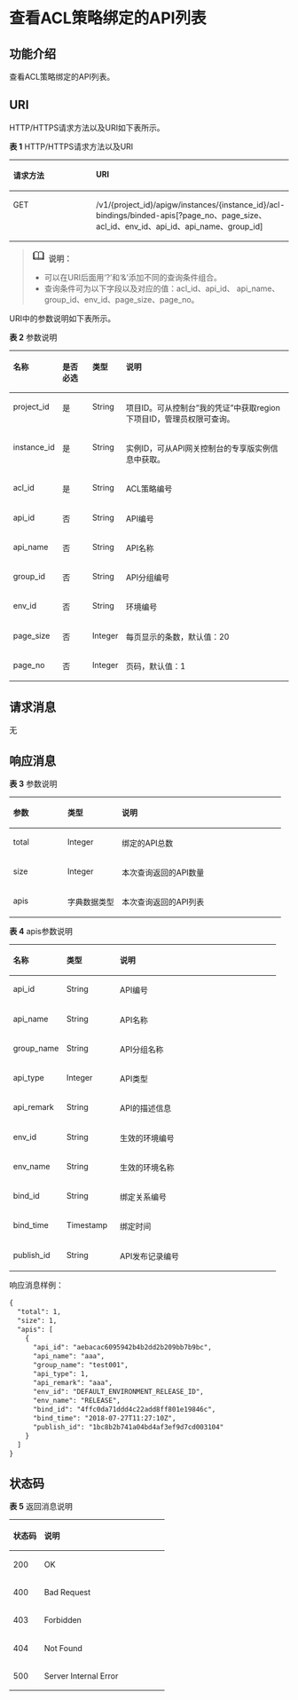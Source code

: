 # 查看ACL策略绑定的API列表<a name="ZH-CN_TOPIC_0000001082135201"></a>

## 功能介绍<a name="zh-cn_topic_0225568895_section48108351"></a>

查看ACL策略绑定的API列表。

## URI<a name="zh-cn_topic_0225568895_section30321983"></a>

HTTP/HTTPS请求方法以及URI如下表所示。

**表 1**  HTTP/HTTPS请求方法以及URI

<a name="zh-cn_topic_0225568895_table13964245"></a>
<table><thead align="left"><tr id="zh-cn_topic_0225568895_row5927404"><th class="cellrowborder" valign="top" width="34.339999999999996%" id="mcps1.2.3.1.1"><p id="zh-cn_topic_0225568895_p10357747"><a name="zh-cn_topic_0225568895_p10357747"></a><a name="zh-cn_topic_0225568895_p10357747"></a>请求方法</p>
</th>
<th class="cellrowborder" valign="top" width="65.66%" id="mcps1.2.3.1.2"><p id="zh-cn_topic_0225568895_p33671141"><a name="zh-cn_topic_0225568895_p33671141"></a><a name="zh-cn_topic_0225568895_p33671141"></a>URI</p>
</th>
</tr>
</thead>
<tbody><tr id="zh-cn_topic_0225568895_row43007916"><td class="cellrowborder" valign="top" width="34.339999999999996%" headers="mcps1.2.3.1.1 "><p id="zh-cn_topic_0225568895_p61089200"><a name="zh-cn_topic_0225568895_p61089200"></a><a name="zh-cn_topic_0225568895_p61089200"></a>GET</p>
</td>
<td class="cellrowborder" valign="top" width="65.66%" headers="mcps1.2.3.1.2 "><p id="zh-cn_topic_0225568895_p49278168"><a name="zh-cn_topic_0225568895_p49278168"></a><a name="zh-cn_topic_0225568895_p49278168"></a>/v1/{project_id}/apigw/instances/{instance_id}/acl-bindings/binded-apis[?page_no、page_size、acl_id、env_id、api_id、api_name、group_id]</p>
</td>
</tr>
</tbody>
</table>

>![](public_sys-resources/icon-note.gif) **说明：** 
>-   可以在URI后面用‘?’和‘&’添加不同的查询条件组合。
>-   查询条件可为以下字段以及对应的值：acl\_id、api\_id、 api\_name、group\_id、env\_id、page\_size、page\_no。

URI中的参数说明如下表所示。

**表 2**  参数说明

<a name="zh-cn_topic_0225568895_table10360252"></a>
<table><thead align="left"><tr id="zh-cn_topic_0225568895_row41405455"><th class="cellrowborder" valign="top" width="15.841584158415841%" id="mcps1.2.5.1.1"><p id="zh-cn_topic_0225568895_p65507579"><a name="zh-cn_topic_0225568895_p65507579"></a><a name="zh-cn_topic_0225568895_p65507579"></a>名称</p>
</th>
<th class="cellrowborder" valign="top" width="10.891089108910892%" id="mcps1.2.5.1.2"><p id="zh-cn_topic_0225568895_p4513716"><a name="zh-cn_topic_0225568895_p4513716"></a><a name="zh-cn_topic_0225568895_p4513716"></a>是否必选</p>
</th>
<th class="cellrowborder" valign="top" width="11.881188118811881%" id="mcps1.2.5.1.3"><p id="zh-cn_topic_0225568895_p30066721"><a name="zh-cn_topic_0225568895_p30066721"></a><a name="zh-cn_topic_0225568895_p30066721"></a>类型</p>
</th>
<th class="cellrowborder" valign="top" width="61.386138613861384%" id="mcps1.2.5.1.4"><p id="zh-cn_topic_0225568895_p19485355"><a name="zh-cn_topic_0225568895_p19485355"></a><a name="zh-cn_topic_0225568895_p19485355"></a>说明</p>
</th>
</tr>
</thead>
<tbody><tr id="zh-cn_topic_0225568895_row16221172692017"><td class="cellrowborder" valign="top" width="15.841584158415841%" headers="mcps1.2.5.1.1 "><p id="zh-cn_topic_0225568895_p55878963"><a name="zh-cn_topic_0225568895_p55878963"></a><a name="zh-cn_topic_0225568895_p55878963"></a>project_id</p>
</td>
<td class="cellrowborder" valign="top" width="10.891089108910892%" headers="mcps1.2.5.1.2 "><p id="zh-cn_topic_0225568895_p29902160"><a name="zh-cn_topic_0225568895_p29902160"></a><a name="zh-cn_topic_0225568895_p29902160"></a>是</p>
</td>
<td class="cellrowborder" valign="top" width="11.881188118811881%" headers="mcps1.2.5.1.3 "><p id="zh-cn_topic_0225568895_p6155914"><a name="zh-cn_topic_0225568895_p6155914"></a><a name="zh-cn_topic_0225568895_p6155914"></a>String</p>
</td>
<td class="cellrowborder" valign="top" width="61.386138613861384%" headers="mcps1.2.5.1.4 "><p id="zh-cn_topic_0225568895_p28867016"><a name="zh-cn_topic_0225568895_p28867016"></a><a name="zh-cn_topic_0225568895_p28867016"></a>项目ID。可从控制台“我的凭证”中获取region下项目ID，管理员权限可查询。</p>
</td>
</tr>
<tr id="zh-cn_topic_0225568895_row205056259205"><td class="cellrowborder" valign="top" width="15.841584158415841%" headers="mcps1.2.5.1.1 "><p id="zh-cn_topic_0225568895_p1780913159538"><a name="zh-cn_topic_0225568895_p1780913159538"></a><a name="zh-cn_topic_0225568895_p1780913159538"></a>instance_id</p>
</td>
<td class="cellrowborder" valign="top" width="10.891089108910892%" headers="mcps1.2.5.1.2 "><p id="zh-cn_topic_0225568895_p9809215115310"><a name="zh-cn_topic_0225568895_p9809215115310"></a><a name="zh-cn_topic_0225568895_p9809215115310"></a>是</p>
</td>
<td class="cellrowborder" valign="top" width="11.881188118811881%" headers="mcps1.2.5.1.3 "><p id="zh-cn_topic_0225568895_p1280914152538"><a name="zh-cn_topic_0225568895_p1280914152538"></a><a name="zh-cn_topic_0225568895_p1280914152538"></a>String</p>
</td>
<td class="cellrowborder" valign="top" width="61.386138613861384%" headers="mcps1.2.5.1.4 "><p id="zh-cn_topic_0225568895_p1880914157537"><a name="zh-cn_topic_0225568895_p1880914157537"></a><a name="zh-cn_topic_0225568895_p1880914157537"></a>实例ID，可从API网关控制台的专享版实例信息中获取。</p>
</td>
</tr>
<tr id="zh-cn_topic_0225568895_row34809913"><td class="cellrowborder" valign="top" width="15.841584158415841%" headers="mcps1.2.5.1.1 "><p id="zh-cn_topic_0225568895_p1030708"><a name="zh-cn_topic_0225568895_p1030708"></a><a name="zh-cn_topic_0225568895_p1030708"></a>acl_id</p>
</td>
<td class="cellrowborder" valign="top" width="10.891089108910892%" headers="mcps1.2.5.1.2 "><p id="zh-cn_topic_0225568895_p16378499"><a name="zh-cn_topic_0225568895_p16378499"></a><a name="zh-cn_topic_0225568895_p16378499"></a>是</p>
</td>
<td class="cellrowborder" valign="top" width="11.881188118811881%" headers="mcps1.2.5.1.3 "><p id="zh-cn_topic_0225568895_p51590031"><a name="zh-cn_topic_0225568895_p51590031"></a><a name="zh-cn_topic_0225568895_p51590031"></a>String</p>
</td>
<td class="cellrowborder" valign="top" width="61.386138613861384%" headers="mcps1.2.5.1.4 "><p id="zh-cn_topic_0225568895_p1646885914475"><a name="zh-cn_topic_0225568895_p1646885914475"></a><a name="zh-cn_topic_0225568895_p1646885914475"></a>ACL策略编号</p>
</td>
</tr>
<tr id="zh-cn_topic_0225568895_row2484101164812"><td class="cellrowborder" valign="top" width="15.841584158415841%" headers="mcps1.2.5.1.1 "><p id="zh-cn_topic_0225568895_p16484161114486"><a name="zh-cn_topic_0225568895_p16484161114486"></a><a name="zh-cn_topic_0225568895_p16484161114486"></a>api_id</p>
</td>
<td class="cellrowborder" valign="top" width="10.891089108910892%" headers="mcps1.2.5.1.2 "><p id="zh-cn_topic_0225568895_p144848118484"><a name="zh-cn_topic_0225568895_p144848118484"></a><a name="zh-cn_topic_0225568895_p144848118484"></a>否</p>
</td>
<td class="cellrowborder" valign="top" width="11.881188118811881%" headers="mcps1.2.5.1.3 "><p id="zh-cn_topic_0225568895_p1348431110481"><a name="zh-cn_topic_0225568895_p1348431110481"></a><a name="zh-cn_topic_0225568895_p1348431110481"></a>String</p>
</td>
<td class="cellrowborder" valign="top" width="61.386138613861384%" headers="mcps1.2.5.1.4 "><p id="zh-cn_topic_0225568895_p1048411117487"><a name="zh-cn_topic_0225568895_p1048411117487"></a><a name="zh-cn_topic_0225568895_p1048411117487"></a>API编号</p>
</td>
</tr>
<tr id="zh-cn_topic_0225568895_row0718514154812"><td class="cellrowborder" valign="top" width="15.841584158415841%" headers="mcps1.2.5.1.1 "><p id="zh-cn_topic_0225568895_p127181814134815"><a name="zh-cn_topic_0225568895_p127181814134815"></a><a name="zh-cn_topic_0225568895_p127181814134815"></a>api_name</p>
</td>
<td class="cellrowborder" valign="top" width="10.891089108910892%" headers="mcps1.2.5.1.2 "><p id="zh-cn_topic_0225568895_p1271811444814"><a name="zh-cn_topic_0225568895_p1271811444814"></a><a name="zh-cn_topic_0225568895_p1271811444814"></a>否</p>
</td>
<td class="cellrowborder" valign="top" width="11.881188118811881%" headers="mcps1.2.5.1.3 "><p id="zh-cn_topic_0225568895_p1718161412482"><a name="zh-cn_topic_0225568895_p1718161412482"></a><a name="zh-cn_topic_0225568895_p1718161412482"></a>String</p>
</td>
<td class="cellrowborder" valign="top" width="61.386138613861384%" headers="mcps1.2.5.1.4 "><p id="zh-cn_topic_0225568895_p57181914184815"><a name="zh-cn_topic_0225568895_p57181914184815"></a><a name="zh-cn_topic_0225568895_p57181914184815"></a>API名称</p>
</td>
</tr>
<tr id="zh-cn_topic_0225568895_row28168760"><td class="cellrowborder" valign="top" width="15.841584158415841%" headers="mcps1.2.5.1.1 "><p id="zh-cn_topic_0225568895_p67077082"><a name="zh-cn_topic_0225568895_p67077082"></a><a name="zh-cn_topic_0225568895_p67077082"></a>group_id</p>
</td>
<td class="cellrowborder" valign="top" width="10.891089108910892%" headers="mcps1.2.5.1.2 "><p id="zh-cn_topic_0225568895_p64534548"><a name="zh-cn_topic_0225568895_p64534548"></a><a name="zh-cn_topic_0225568895_p64534548"></a>否</p>
</td>
<td class="cellrowborder" valign="top" width="11.881188118811881%" headers="mcps1.2.5.1.3 "><p id="zh-cn_topic_0225568895_p59915919"><a name="zh-cn_topic_0225568895_p59915919"></a><a name="zh-cn_topic_0225568895_p59915919"></a>String</p>
</td>
<td class="cellrowborder" valign="top" width="61.386138613861384%" headers="mcps1.2.5.1.4 "><p id="zh-cn_topic_0225568895_p1650420563482"><a name="zh-cn_topic_0225568895_p1650420563482"></a><a name="zh-cn_topic_0225568895_p1650420563482"></a>API分组编号</p>
</td>
</tr>
<tr id="zh-cn_topic_0225568895_row57943819"><td class="cellrowborder" valign="top" width="15.841584158415841%" headers="mcps1.2.5.1.1 "><p id="zh-cn_topic_0225568895_p62937758"><a name="zh-cn_topic_0225568895_p62937758"></a><a name="zh-cn_topic_0225568895_p62937758"></a>env_id</p>
</td>
<td class="cellrowborder" valign="top" width="10.891089108910892%" headers="mcps1.2.5.1.2 "><p id="zh-cn_topic_0225568895_p64793646"><a name="zh-cn_topic_0225568895_p64793646"></a><a name="zh-cn_topic_0225568895_p64793646"></a>否</p>
</td>
<td class="cellrowborder" valign="top" width="11.881188118811881%" headers="mcps1.2.5.1.3 "><p id="zh-cn_topic_0225568895_p13793954"><a name="zh-cn_topic_0225568895_p13793954"></a><a name="zh-cn_topic_0225568895_p13793954"></a>String</p>
</td>
<td class="cellrowborder" valign="top" width="61.386138613861384%" headers="mcps1.2.5.1.4 "><p id="zh-cn_topic_0225568895_p43568483"><a name="zh-cn_topic_0225568895_p43568483"></a><a name="zh-cn_topic_0225568895_p43568483"></a>环境编号</p>
</td>
</tr>
<tr id="zh-cn_topic_0225568895_row56572027"><td class="cellrowborder" valign="top" width="15.841584158415841%" headers="mcps1.2.5.1.1 "><p id="zh-cn_topic_0225568895_p18931481"><a name="zh-cn_topic_0225568895_p18931481"></a><a name="zh-cn_topic_0225568895_p18931481"></a>page_size</p>
</td>
<td class="cellrowborder" valign="top" width="10.891089108910892%" headers="mcps1.2.5.1.2 "><p id="zh-cn_topic_0225568895_p57055032"><a name="zh-cn_topic_0225568895_p57055032"></a><a name="zh-cn_topic_0225568895_p57055032"></a>否</p>
</td>
<td class="cellrowborder" valign="top" width="11.881188118811881%" headers="mcps1.2.5.1.3 "><p id="zh-cn_topic_0225568895_p58054912"><a name="zh-cn_topic_0225568895_p58054912"></a><a name="zh-cn_topic_0225568895_p58054912"></a>Integer</p>
</td>
<td class="cellrowborder" valign="top" width="61.386138613861384%" headers="mcps1.2.5.1.4 "><p id="zh-cn_topic_0225568895_p4827416"><a name="zh-cn_topic_0225568895_p4827416"></a><a name="zh-cn_topic_0225568895_p4827416"></a>每页显示的条数，默认值：20</p>
</td>
</tr>
<tr id="zh-cn_topic_0225568895_row43446745"><td class="cellrowborder" valign="top" width="15.841584158415841%" headers="mcps1.2.5.1.1 "><p id="zh-cn_topic_0225568895_p29525485"><a name="zh-cn_topic_0225568895_p29525485"></a><a name="zh-cn_topic_0225568895_p29525485"></a>page_no</p>
</td>
<td class="cellrowborder" valign="top" width="10.891089108910892%" headers="mcps1.2.5.1.2 "><p id="zh-cn_topic_0225568895_p42754085"><a name="zh-cn_topic_0225568895_p42754085"></a><a name="zh-cn_topic_0225568895_p42754085"></a>否</p>
</td>
<td class="cellrowborder" valign="top" width="11.881188118811881%" headers="mcps1.2.5.1.3 "><p id="zh-cn_topic_0225568895_p40528874"><a name="zh-cn_topic_0225568895_p40528874"></a><a name="zh-cn_topic_0225568895_p40528874"></a>Integer</p>
</td>
<td class="cellrowborder" valign="top" width="61.386138613861384%" headers="mcps1.2.5.1.4 "><p id="zh-cn_topic_0225568895_p61613347"><a name="zh-cn_topic_0225568895_p61613347"></a><a name="zh-cn_topic_0225568895_p61613347"></a>页码，默认值：1</p>
</td>
</tr>
</tbody>
</table>

## 请求消息<a name="zh-cn_topic_0225568895_section4462397"></a>

无

## 响应消息<a name="zh-cn_topic_0225568895_section25909887"></a>

**表 3**  参数说明

<a name="zh-cn_topic_0225568895_table32429224"></a>
<table><thead align="left"><tr id="zh-cn_topic_0225568895_row59168832"><th class="cellrowborder" valign="top" width="20%" id="mcps1.2.4.1.1"><p id="zh-cn_topic_0225568895_p27946094"><a name="zh-cn_topic_0225568895_p27946094"></a><a name="zh-cn_topic_0225568895_p27946094"></a>参数</p>
</th>
<th class="cellrowborder" valign="top" width="20%" id="mcps1.2.4.1.2"><p id="zh-cn_topic_0225568895_p49041181"><a name="zh-cn_topic_0225568895_p49041181"></a><a name="zh-cn_topic_0225568895_p49041181"></a>类型</p>
</th>
<th class="cellrowborder" valign="top" width="60%" id="mcps1.2.4.1.3"><p id="zh-cn_topic_0225568895_p12912757"><a name="zh-cn_topic_0225568895_p12912757"></a><a name="zh-cn_topic_0225568895_p12912757"></a>说明</p>
</th>
</tr>
</thead>
<tbody><tr id="zh-cn_topic_0225568895_row39300381"><td class="cellrowborder" valign="top" width="20%" headers="mcps1.2.4.1.1 "><p id="zh-cn_topic_0225568895_p29214269"><a name="zh-cn_topic_0225568895_p29214269"></a><a name="zh-cn_topic_0225568895_p29214269"></a>total</p>
</td>
<td class="cellrowborder" valign="top" width="20%" headers="mcps1.2.4.1.2 "><p id="zh-cn_topic_0225568895_p17545598"><a name="zh-cn_topic_0225568895_p17545598"></a><a name="zh-cn_topic_0225568895_p17545598"></a>Integer</p>
</td>
<td class="cellrowborder" valign="top" width="60%" headers="mcps1.2.4.1.3 "><p id="zh-cn_topic_0225568895_p11907335"><a name="zh-cn_topic_0225568895_p11907335"></a><a name="zh-cn_topic_0225568895_p11907335"></a>绑定的API总数</p>
</td>
</tr>
<tr id="zh-cn_topic_0225568895_row40057159"><td class="cellrowborder" valign="top" width="20%" headers="mcps1.2.4.1.1 "><p id="zh-cn_topic_0225568895_p23404432"><a name="zh-cn_topic_0225568895_p23404432"></a><a name="zh-cn_topic_0225568895_p23404432"></a>size</p>
</td>
<td class="cellrowborder" valign="top" width="20%" headers="mcps1.2.4.1.2 "><p id="zh-cn_topic_0225568895_p16710838"><a name="zh-cn_topic_0225568895_p16710838"></a><a name="zh-cn_topic_0225568895_p16710838"></a>Integer</p>
</td>
<td class="cellrowborder" valign="top" width="60%" headers="mcps1.2.4.1.3 "><p id="zh-cn_topic_0225568895_p33956381496"><a name="zh-cn_topic_0225568895_p33956381496"></a><a name="zh-cn_topic_0225568895_p33956381496"></a>本次查询返回的API数量</p>
</td>
</tr>
<tr id="zh-cn_topic_0225568895_row35496610"><td class="cellrowborder" valign="top" width="20%" headers="mcps1.2.4.1.1 "><p id="zh-cn_topic_0225568895_p56653166"><a name="zh-cn_topic_0225568895_p56653166"></a><a name="zh-cn_topic_0225568895_p56653166"></a>apis</p>
</td>
<td class="cellrowborder" valign="top" width="20%" headers="mcps1.2.4.1.2 "><p id="zh-cn_topic_0225568895_p25503730"><a name="zh-cn_topic_0225568895_p25503730"></a><a name="zh-cn_topic_0225568895_p25503730"></a>字典数据类型</p>
</td>
<td class="cellrowborder" valign="top" width="60%" headers="mcps1.2.4.1.3 "><p id="zh-cn_topic_0225568895_p15692174994918"><a name="zh-cn_topic_0225568895_p15692174994918"></a><a name="zh-cn_topic_0225568895_p15692174994918"></a>本次查询返回的API列表</p>
</td>
</tr>
</tbody>
</table>

**表 4**  apis参数说明

<a name="zh-cn_topic_0225568895_table3064469"></a>
<table><thead align="left"><tr id="zh-cn_topic_0225568895_row17586128"><th class="cellrowborder" valign="top" width="20%" id="mcps1.2.4.1.1"><p id="zh-cn_topic_0225568895_p15190255"><a name="zh-cn_topic_0225568895_p15190255"></a><a name="zh-cn_topic_0225568895_p15190255"></a>名称</p>
</th>
<th class="cellrowborder" valign="top" width="20%" id="mcps1.2.4.1.2"><p id="zh-cn_topic_0225568895_p22451167"><a name="zh-cn_topic_0225568895_p22451167"></a><a name="zh-cn_topic_0225568895_p22451167"></a>类型</p>
</th>
<th class="cellrowborder" valign="top" width="60%" id="mcps1.2.4.1.3"><p id="zh-cn_topic_0225568895_p6605256"><a name="zh-cn_topic_0225568895_p6605256"></a><a name="zh-cn_topic_0225568895_p6605256"></a>说明</p>
</th>
</tr>
</thead>
<tbody><tr id="zh-cn_topic_0225568895_row65263697"><td class="cellrowborder" valign="top" width="20%" headers="mcps1.2.4.1.1 "><p id="zh-cn_topic_0225568895_p51868066"><a name="zh-cn_topic_0225568895_p51868066"></a><a name="zh-cn_topic_0225568895_p51868066"></a>api_id</p>
</td>
<td class="cellrowborder" valign="top" width="20%" headers="mcps1.2.4.1.2 "><p id="zh-cn_topic_0225568895_p40563812"><a name="zh-cn_topic_0225568895_p40563812"></a><a name="zh-cn_topic_0225568895_p40563812"></a>String</p>
</td>
<td class="cellrowborder" valign="top" width="60%" headers="mcps1.2.4.1.3 "><p id="zh-cn_topic_0225568895_p1453935013506"><a name="zh-cn_topic_0225568895_p1453935013506"></a><a name="zh-cn_topic_0225568895_p1453935013506"></a>API编号</p>
</td>
</tr>
<tr id="zh-cn_topic_0225568895_row43119028"><td class="cellrowborder" valign="top" width="20%" headers="mcps1.2.4.1.1 "><p id="zh-cn_topic_0225568895_p20789256105012"><a name="zh-cn_topic_0225568895_p20789256105012"></a><a name="zh-cn_topic_0225568895_p20789256105012"></a>api_name</p>
</td>
<td class="cellrowborder" valign="top" width="20%" headers="mcps1.2.4.1.2 "><p id="zh-cn_topic_0225568895_p40085061"><a name="zh-cn_topic_0225568895_p40085061"></a><a name="zh-cn_topic_0225568895_p40085061"></a>String</p>
</td>
<td class="cellrowborder" valign="top" width="60%" headers="mcps1.2.4.1.3 "><p id="zh-cn_topic_0225568895_p25664504"><a name="zh-cn_topic_0225568895_p25664504"></a><a name="zh-cn_topic_0225568895_p25664504"></a>API名称</p>
</td>
</tr>
<tr id="zh-cn_topic_0225568895_row29653949"><td class="cellrowborder" valign="top" width="20%" headers="mcps1.2.4.1.1 "><p id="zh-cn_topic_0225568895_p53159658"><a name="zh-cn_topic_0225568895_p53159658"></a><a name="zh-cn_topic_0225568895_p53159658"></a>group_name</p>
</td>
<td class="cellrowborder" valign="top" width="20%" headers="mcps1.2.4.1.2 "><p id="zh-cn_topic_0225568895_p10965023"><a name="zh-cn_topic_0225568895_p10965023"></a><a name="zh-cn_topic_0225568895_p10965023"></a>String</p>
</td>
<td class="cellrowborder" valign="top" width="60%" headers="mcps1.2.4.1.3 "><p id="zh-cn_topic_0225568895_p35541923185110"><a name="zh-cn_topic_0225568895_p35541923185110"></a><a name="zh-cn_topic_0225568895_p35541923185110"></a>API分组名称</p>
</td>
</tr>
<tr id="zh-cn_topic_0225568895_row7547442"><td class="cellrowborder" valign="top" width="20%" headers="mcps1.2.4.1.1 "><p id="zh-cn_topic_0225568895_p7363043"><a name="zh-cn_topic_0225568895_p7363043"></a><a name="zh-cn_topic_0225568895_p7363043"></a>api_type</p>
</td>
<td class="cellrowborder" valign="top" width="20%" headers="mcps1.2.4.1.2 "><p id="zh-cn_topic_0225568895_p1191319458510"><a name="zh-cn_topic_0225568895_p1191319458510"></a><a name="zh-cn_topic_0225568895_p1191319458510"></a>Integer</p>
</td>
<td class="cellrowborder" valign="top" width="60%" headers="mcps1.2.4.1.3 "><p id="zh-cn_topic_0225568895_p11585105035114"><a name="zh-cn_topic_0225568895_p11585105035114"></a><a name="zh-cn_topic_0225568895_p11585105035114"></a>API类型</p>
</td>
</tr>
<tr id="zh-cn_topic_0225568895_row49156898"><td class="cellrowborder" valign="top" width="20%" headers="mcps1.2.4.1.1 "><p id="zh-cn_topic_0225568895_p956911568513"><a name="zh-cn_topic_0225568895_p956911568513"></a><a name="zh-cn_topic_0225568895_p956911568513"></a>api_remark</p>
</td>
<td class="cellrowborder" valign="top" width="20%" headers="mcps1.2.4.1.2 "><p id="zh-cn_topic_0225568895_p60317603"><a name="zh-cn_topic_0225568895_p60317603"></a><a name="zh-cn_topic_0225568895_p60317603"></a>String</p>
</td>
<td class="cellrowborder" valign="top" width="60%" headers="mcps1.2.4.1.3 "><p id="zh-cn_topic_0225568895_p92258595214"><a name="zh-cn_topic_0225568895_p92258595214"></a><a name="zh-cn_topic_0225568895_p92258595214"></a>API的描述信息</p>
</td>
</tr>
<tr id="zh-cn_topic_0225568895_row06631111185215"><td class="cellrowborder" valign="top" width="20%" headers="mcps1.2.4.1.1 "><p id="zh-cn_topic_0225568895_p12663111113524"><a name="zh-cn_topic_0225568895_p12663111113524"></a><a name="zh-cn_topic_0225568895_p12663111113524"></a>env_id</p>
</td>
<td class="cellrowborder" valign="top" width="20%" headers="mcps1.2.4.1.2 "><p id="zh-cn_topic_0225568895_p196631311125212"><a name="zh-cn_topic_0225568895_p196631311125212"></a><a name="zh-cn_topic_0225568895_p196631311125212"></a>String</p>
</td>
<td class="cellrowborder" valign="top" width="60%" headers="mcps1.2.4.1.3 "><p id="zh-cn_topic_0225568895_p4663191125213"><a name="zh-cn_topic_0225568895_p4663191125213"></a><a name="zh-cn_topic_0225568895_p4663191125213"></a>生效的环境编号</p>
</td>
</tr>
<tr id="zh-cn_topic_0225568895_row116261023115215"><td class="cellrowborder" valign="top" width="20%" headers="mcps1.2.4.1.1 "><p id="zh-cn_topic_0225568895_p1762652365210"><a name="zh-cn_topic_0225568895_p1762652365210"></a><a name="zh-cn_topic_0225568895_p1762652365210"></a>env_name</p>
</td>
<td class="cellrowborder" valign="top" width="20%" headers="mcps1.2.4.1.2 "><p id="zh-cn_topic_0225568895_p1962632335216"><a name="zh-cn_topic_0225568895_p1962632335216"></a><a name="zh-cn_topic_0225568895_p1962632335216"></a>String</p>
</td>
<td class="cellrowborder" valign="top" width="60%" headers="mcps1.2.4.1.3 "><p id="zh-cn_topic_0225568895_p2062619238522"><a name="zh-cn_topic_0225568895_p2062619238522"></a><a name="zh-cn_topic_0225568895_p2062619238522"></a>生效的环境名称</p>
</td>
</tr>
<tr id="zh-cn_topic_0225568895_row142059343525"><td class="cellrowborder" valign="top" width="20%" headers="mcps1.2.4.1.1 "><p id="zh-cn_topic_0225568895_p720503415521"><a name="zh-cn_topic_0225568895_p720503415521"></a><a name="zh-cn_topic_0225568895_p720503415521"></a>bind_id</p>
</td>
<td class="cellrowborder" valign="top" width="20%" headers="mcps1.2.4.1.2 "><p id="zh-cn_topic_0225568895_p172051834165217"><a name="zh-cn_topic_0225568895_p172051834165217"></a><a name="zh-cn_topic_0225568895_p172051834165217"></a>String</p>
</td>
<td class="cellrowborder" valign="top" width="60%" headers="mcps1.2.4.1.3 "><p id="zh-cn_topic_0225568895_p120563414529"><a name="zh-cn_topic_0225568895_p120563414529"></a><a name="zh-cn_topic_0225568895_p120563414529"></a>绑定关系编号</p>
</td>
</tr>
<tr id="zh-cn_topic_0225568895_row1781494885219"><td class="cellrowborder" valign="top" width="20%" headers="mcps1.2.4.1.1 "><p id="zh-cn_topic_0225568895_p138141648125212"><a name="zh-cn_topic_0225568895_p138141648125212"></a><a name="zh-cn_topic_0225568895_p138141648125212"></a>bind_time</p>
</td>
<td class="cellrowborder" valign="top" width="20%" headers="mcps1.2.4.1.2 "><p id="zh-cn_topic_0225568895_p14814184816526"><a name="zh-cn_topic_0225568895_p14814184816526"></a><a name="zh-cn_topic_0225568895_p14814184816526"></a>Timestamp</p>
</td>
<td class="cellrowborder" valign="top" width="60%" headers="mcps1.2.4.1.3 "><p id="zh-cn_topic_0225568895_p8814124825211"><a name="zh-cn_topic_0225568895_p8814124825211"></a><a name="zh-cn_topic_0225568895_p8814124825211"></a>绑定时间</p>
</td>
</tr>
<tr id="zh-cn_topic_0225568895_row434793663314"><td class="cellrowborder" valign="top" width="20%" headers="mcps1.2.4.1.1 "><p id="zh-cn_topic_0225568895_p15348153673314"><a name="zh-cn_topic_0225568895_p15348153673314"></a><a name="zh-cn_topic_0225568895_p15348153673314"></a>publish_id</p>
</td>
<td class="cellrowborder" valign="top" width="20%" headers="mcps1.2.4.1.2 "><p id="zh-cn_topic_0225568895_p18348143623317"><a name="zh-cn_topic_0225568895_p18348143623317"></a><a name="zh-cn_topic_0225568895_p18348143623317"></a>String</p>
</td>
<td class="cellrowborder" valign="top" width="60%" headers="mcps1.2.4.1.3 "><p id="zh-cn_topic_0225568895_p10348436123312"><a name="zh-cn_topic_0225568895_p10348436123312"></a><a name="zh-cn_topic_0225568895_p10348436123312"></a>API发布记录编号</p>
</td>
</tr>
</tbody>
</table>

响应消息样例：

```
{
  "total": 1,
  "size": 1,
  "apis": [
    {
      "api_id": "aebacac6095942b4b2dd2b209bb7b9bc",
      "api_name": "aaa",
      "group_name": "test001",
      "api_type": 1,
      "api_remark": "aaa",
      "env_id": "DEFAULT_ENVIRONMENT_RELEASE_ID",
      "env_name": "RELEASE",
      "bind_id": "4ffc0da71ddd4c22add8ff801e19846c",
      "bind_time": "2018-07-27T11:27:10Z",
      "publish_id": "1bc8b2b741a04bd4af3ef9d7cd003104"
    }
  ]
}
```

## 状态码<a name="zh-cn_topic_0225568895_section40161578"></a>

**表 5**  返回消息说明

<a name="zh-cn_topic_0225568895_table48484883"></a>
<table><thead align="left"><tr id="zh-cn_topic_0225568895_row52625885"><th class="cellrowborder" valign="top" width="20%" id="mcps1.2.3.1.1"><p id="zh-cn_topic_0225568895_p34838322"><a name="zh-cn_topic_0225568895_p34838322"></a><a name="zh-cn_topic_0225568895_p34838322"></a>状态码</p>
</th>
<th class="cellrowborder" valign="top" width="80%" id="mcps1.2.3.1.2"><p id="zh-cn_topic_0225568895_p3331856"><a name="zh-cn_topic_0225568895_p3331856"></a><a name="zh-cn_topic_0225568895_p3331856"></a>说明</p>
</th>
</tr>
</thead>
<tbody><tr id="zh-cn_topic_0225568895_row1444894"><td class="cellrowborder" valign="top" width="20%" headers="mcps1.2.3.1.1 "><p id="zh-cn_topic_0225568895_p49927556"><a name="zh-cn_topic_0225568895_p49927556"></a><a name="zh-cn_topic_0225568895_p49927556"></a>200</p>
</td>
<td class="cellrowborder" valign="top" width="80%" headers="mcps1.2.3.1.2 "><p id="zh-cn_topic_0225568895_p17600235"><a name="zh-cn_topic_0225568895_p17600235"></a><a name="zh-cn_topic_0225568895_p17600235"></a>OK</p>
</td>
</tr>
<tr id="zh-cn_topic_0225568895_row24184390"><td class="cellrowborder" valign="top" width="20%" headers="mcps1.2.3.1.1 "><p id="zh-cn_topic_0225568895_p12778577"><a name="zh-cn_topic_0225568895_p12778577"></a><a name="zh-cn_topic_0225568895_p12778577"></a>400</p>
</td>
<td class="cellrowborder" valign="top" width="80%" headers="mcps1.2.3.1.2 "><p id="zh-cn_topic_0225568895_p28431792"><a name="zh-cn_topic_0225568895_p28431792"></a><a name="zh-cn_topic_0225568895_p28431792"></a>Bad Request</p>
</td>
</tr>
<tr id="zh-cn_topic_0225568895_row54559539"><td class="cellrowborder" valign="top" width="20%" headers="mcps1.2.3.1.1 "><p id="zh-cn_topic_0225568895_p57246508"><a name="zh-cn_topic_0225568895_p57246508"></a><a name="zh-cn_topic_0225568895_p57246508"></a>403</p>
</td>
<td class="cellrowborder" valign="top" width="80%" headers="mcps1.2.3.1.2 "><p id="zh-cn_topic_0225568895_p6455533"><a name="zh-cn_topic_0225568895_p6455533"></a><a name="zh-cn_topic_0225568895_p6455533"></a>Forbidden</p>
</td>
</tr>
<tr id="zh-cn_topic_0225568895_row58099800"><td class="cellrowborder" valign="top" width="20%" headers="mcps1.2.3.1.1 "><p id="zh-cn_topic_0225568895_p8463385"><a name="zh-cn_topic_0225568895_p8463385"></a><a name="zh-cn_topic_0225568895_p8463385"></a>404</p>
</td>
<td class="cellrowborder" valign="top" width="80%" headers="mcps1.2.3.1.2 "><p id="zh-cn_topic_0225568895_p14445623"><a name="zh-cn_topic_0225568895_p14445623"></a><a name="zh-cn_topic_0225568895_p14445623"></a>Not Found</p>
</td>
</tr>
<tr id="zh-cn_topic_0225568895_row62901748"><td class="cellrowborder" valign="top" width="20%" headers="mcps1.2.3.1.1 "><p id="zh-cn_topic_0225568895_p61876840"><a name="zh-cn_topic_0225568895_p61876840"></a><a name="zh-cn_topic_0225568895_p61876840"></a>500</p>
</td>
<td class="cellrowborder" valign="top" width="80%" headers="mcps1.2.3.1.2 "><p id="zh-cn_topic_0225568895_p6744143"><a name="zh-cn_topic_0225568895_p6744143"></a><a name="zh-cn_topic_0225568895_p6744143"></a>Server Internal Error</p>
</td>
</tr>
</tbody>
</table>

